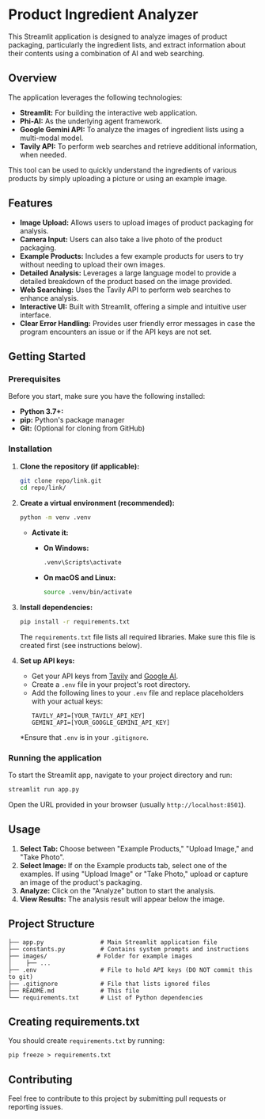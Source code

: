 # Product Ingredient Analyzer

This Streamlit application is designed to analyze images of product packaging, particularly the ingredient lists, and extract information about their contents using a combination of AI and web searching.

## Overview

The application leverages the following technologies:

*   **Streamlit:** For building the interactive web application.
*   **Phi-AI:** As the underlying agent framework.
*   **Google Gemini API:** To analyze the images of ingredient lists using a multi-modal model.
*   **Tavily API:** To perform web searches and retrieve additional information, when needed.

This tool can be used to quickly understand the ingredients of various products by simply uploading a picture or using an example image.

## Features

*   **Image Upload:** Allows users to upload images of product packaging for analysis.
*   **Camera Input:** Users can also take a live photo of the product packaging.
*   **Example Products:** Includes a few example products for users to try without needing to upload their own images.
*   **Detailed Analysis:** Leverages a large language model to provide a detailed breakdown of the product based on the image provided.
*   **Web Searching:** Uses the Tavily API to perform web searches to enhance analysis.
*   **Interactive UI:** Built with Streamlit, offering a simple and intuitive user interface.
* **Clear Error Handling:** Provides user friendly error messages in case the program encounters an issue or if the API keys are not set.

## Getting Started

### Prerequisites

Before you start, make sure you have the following installed:

*   **Python 3.7+:**
*   **pip:** Python's package manager
*   **Git:** (Optional for cloning from GitHub)

### Installation

1.  **Clone the repository (if applicable):**

    ```bash
    git clone repo/link.git
    cd repo/link/
    ```

2.  **Create a virtual environment (recommended):**

    ```bash
    python -m venv .venv
    ```

    *   **Activate it:**
        *   **On Windows:**

            ```bash
            .venv\Scripts\activate
            ```
        *   **On macOS and Linux:**

            ```bash
            source .venv/bin/activate
            ```

3.  **Install dependencies:**

    ```bash
    pip install -r requirements.txt
    ```
    The `requirements.txt` file lists all required libraries. Make sure this file is created first (see instructions below).

4.  **Set up API keys:**
    *   Get your API keys from [Tavily](https://tavily.com/) and [Google AI](https://ai.google.dev/).
    *   Create a `.env` file in your project's root directory.
    * Add the following lines to your `.env` file and replace placeholders with your actual keys:
        ```env
        TAVILY_API=[YOUR_TAVILY_API_KEY]
        GEMINI_API=[YOUR_GOOGLE_GEMINI_API_KEY]
        ```
    *Ensure that `.env` is in your `.gitignore`.

### Running the application

To start the Streamlit app, navigate to your project directory and run:

```bash
streamlit run app.py
```

Open the URL provided in your browser (usually `http://localhost:8501`).

## Usage

1.  **Select Tab:** Choose between "Example Products," "Upload Image," and "Take Photo".
2.  **Select Image:** If on the Example products tab, select one of the examples. If using "Upload Image" or "Take Photo," upload or capture an image of the product's packaging.
3.  **Analyze:** Click on the "Analyze" button to start the analysis.
4.  **View Results:** The analysis result will appear below the image.

## Project Structure

```
├── app.py                # Main Streamlit application file
├── constants.py          # Contains system prompts and instructions
├── images/              # Folder for example images
│    ├── ...
├── .env                  # File to hold API keys (DO NOT commit this to git)
├── .gitignore            # File that lists ignored files
├── README.md             # This file
└── requirements.txt      # List of Python dependencies
```

## Creating requirements.txt
You should create `requirements.txt` by running:
```
pip freeze > requirements.txt
```

## Contributing

Feel free to contribute to this project by submitting pull requests or reporting issues.
